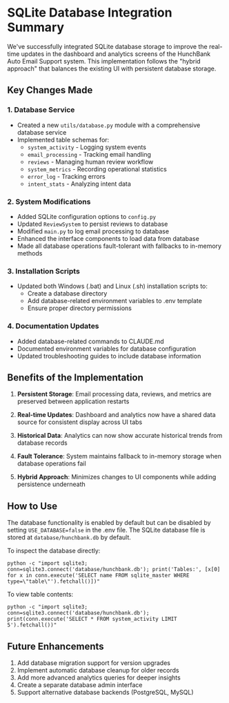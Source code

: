 # SQLite Database Integration Summary

We've successfully integrated SQLite database storage to improve the real-time updates in the dashboard and analytics screens of the HunchBank Auto Email Support system. This implementation follows the "hybrid approach" that balances the existing UI with persistent database storage.

## Key Changes Made

### 1. Database Service

- Created a new `utils/database.py` module with a comprehensive database service
- Implemented table schemas for:
  - `system_activity` - Logging system events
  - `email_processing` - Tracking email handling
  - `reviews` - Managing human review workflow
  - `system_metrics` - Recording operational statistics
  - `error_log` - Tracking errors
  - `intent_stats` - Analyzing intent data

### 2. System Modifications

- Added SQLite configuration options to `config.py`
- Updated `ReviewSystem` to persist reviews to database
- Modified `main.py` to log email processing to database
- Enhanced the interface components to load data from database
- Made all database operations fault-tolerant with fallbacks to in-memory methods

### 3. Installation Scripts

- Updated both Windows (.bat) and Linux (.sh) installation scripts to:
  - Create a database directory
  - Add database-related environment variables to .env template
  - Ensure proper directory permissions

### 4. Documentation Updates

- Added database-related commands to CLAUDE.md
- Documented environment variables for database configuration
- Updated troubleshooting guides to include database information

## Benefits of the Implementation

1. **Persistent Storage**: Email processing data, reviews, and metrics are preserved between application restarts

2. **Real-time Updates**: Dashboard and analytics now have a shared data source for consistent display across UI tabs

3. **Historical Data**: Analytics can now show accurate historical trends from database records

4. **Fault Tolerance**: System maintains fallback to in-memory storage when database operations fail

5. **Hybrid Approach**: Minimizes changes to UI components while adding persistence underneath

## How to Use

The database functionality is enabled by default but can be disabled by setting `USE_DATABASE=false` in the .env file. The SQLite database file is stored at `database/hunchbank.db` by default.

To inspect the database directly:
```
python -c "import sqlite3; conn=sqlite3.connect('database/hunchbank.db'); print('Tables:', [x[0] for x in conn.execute('SELECT name FROM sqlite_master WHERE type=\"table\"').fetchall()])"
```

To view table contents:
```
python -c "import sqlite3; conn=sqlite3.connect('database/hunchbank.db'); print(conn.execute('SELECT * FROM system_activity LIMIT 5').fetchall())"
```

## Future Enhancements

1. Add database migration support for version upgrades
2. Implement automatic database cleanup for older records
3. Add more advanced analytics queries for deeper insights
4. Create a separate database admin interface
5. Support alternative database backends (PostgreSQL, MySQL)